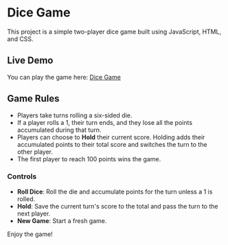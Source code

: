 # Dice Game

This project is a simple two-player dice game built using JavaScript, HTML, and CSS.

## Live Demo
You can play the game here: [Dice Game]([https://dice-game-jmpsbvqyx-shvngsris-projects.vercel.app/](https://dice-game-nine-indol.vercel.app/))

## Game Rules
- Players take turns rolling a six-sided die.
- If a player rolls a 1, their turn ends, and they lose all the points accumulated during that turn.
- Players can choose to **Hold** their current score. Holding adds their accumulated points to their total score and switches the turn to the other player.
- The first player to reach 100 points wins the game.

### Controls
- **Roll Dice**: Roll the die and accumulate points for the turn unless a 1 is rolled.
- **Hold**: Save the current turn's score to the total and pass the turn to the next player.
- **New Game**: Start a fresh game.

Enjoy the game!
